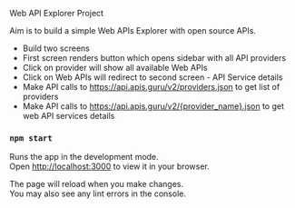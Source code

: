 Web API Explorer Project

Aim is to build a simple Web APIs Explorer with open source APIs.

- Build two screens
- First screen renders button which opens sidebar with all API providers
- Click on provider will show all available Web APIs
- Click on Web APIs will redirect to second screen - API Service details
- Make API calls to https://api.apis.guru/v2/providers.json to get list of providers
- Make API calls to https://api.apis.guru/v2/{provider_name}.json to get web API services details

### `npm start`

Runs the app in the development mode.\
Open [http://localhost:3000](http://localhost:3000) to view it in your browser.

The page will reload when you make changes.\
You may also see any lint errors in the console.



